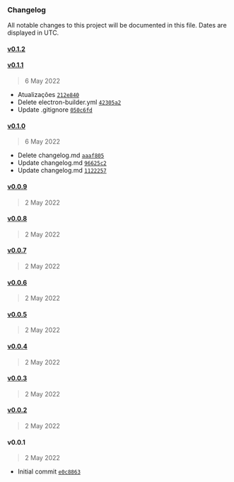 ### Changelog

All notable changes to this project will be documented in this file. Dates are displayed in UTC.

#### [v0.1.2](https://github.com/psycodeliccircus/esxbrasillauncher/compare/v0.1.1...v0.1.2)

#### [v0.1.1](https://github.com/psycodeliccircus/esxbrasillauncher/compare/v0.1.0...v0.1.1)

> 6 May 2022

- Atualizações [`212e840`](https://github.com/psycodeliccircus/esxbrasillauncher/commit/212e84012f0b99f1ada653dfb7406e32b865aa3b)
- Delete electron-builder.yml [`42305a2`](https://github.com/psycodeliccircus/esxbrasillauncher/commit/42305a2f4290413c4e7830a64e3ebdfc966d2799)
- Update .gitignore [`050c6fd`](https://github.com/psycodeliccircus/esxbrasillauncher/commit/050c6fd3035cfd1bc1967e421caa585667002562)

#### [v0.1.0](https://github.com/psycodeliccircus/esxbrasillauncher/compare/v0.0.9...v0.1.0)

> 6 May 2022

- Delete changelog.md [`aaaf805`](https://github.com/psycodeliccircus/esxbrasillauncher/commit/aaaf805b4d1259b7fd1444a1e3db73d367cbe3bf)
- Update changelog.md [`96625c2`](https://github.com/psycodeliccircus/esxbrasillauncher/commit/96625c2b937a9504ad542d2d39a23a94861fe56e)
- Update changelog.md [`1122257`](https://github.com/psycodeliccircus/esxbrasillauncher/commit/1122257807bc3480ca6b9639132eb97f85a5ce20)

#### [v0.0.9](https://github.com/psycodeliccircus/esxbrasillauncher/compare/v0.0.8...v0.0.9)

> 2 May 2022

#### [v0.0.8](https://github.com/psycodeliccircus/esxbrasillauncher/compare/v0.0.7...v0.0.8)

> 2 May 2022

#### [v0.0.7](https://github.com/psycodeliccircus/esxbrasillauncher/compare/v0.0.6...v0.0.7)

> 2 May 2022

#### [v0.0.6](https://github.com/psycodeliccircus/esxbrasillauncher/compare/v0.0.5...v0.0.6)

> 2 May 2022

#### [v0.0.5](https://github.com/psycodeliccircus/esxbrasillauncher/compare/v0.0.4...v0.0.5)

> 2 May 2022

#### [v0.0.4](https://github.com/psycodeliccircus/esxbrasillauncher/compare/v0.0.3...v0.0.4)

> 2 May 2022

#### [v0.0.3](https://github.com/psycodeliccircus/esxbrasillauncher/compare/v0.0.2...v0.0.3)

> 2 May 2022

#### [v0.0.2](https://github.com/psycodeliccircus/esxbrasillauncher/compare/v0.0.1...v0.0.2)

> 2 May 2022

#### v0.0.1

> 2 May 2022

- Initial commit [`e0c8863`](https://github.com/psycodeliccircus/esxbrasillauncher/commit/e0c8863c620093d5975d0d8b677830c96f0260e9)
